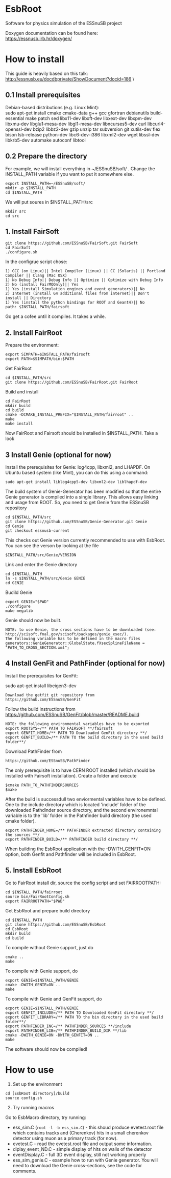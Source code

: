 # EsbRoot
Software for physics simulation of the ESSnuSB project

Doxygen documentation can be found here: \
https://essnusb.irb.hr/doxygen/

# How to install
This guide is heavily based on this talk: \
http://essnusb.eu/docdbprivate/ShowDocument?docid=186 \

## 0.1 Install prerequisites
Debian-based distributions (e.g. Linux Mint): \
sudo apt-get install cmake cmake-data g++ gcc gfortran debianutils build-essential make patch sed libx11-dev libxft-dev libxext-dev libxpm-dev libxmu-dev libglu1-mesa-dev libgl1-mesa-dev libncurses5-dev curl libcurl4-openssl-dev bzip2 libbz2-dev gzip unzip tar subversion git xutils-dev flex bison lsb-release python-dev libc6-dev-i386 libxml2-dev wget libssl-dev libkrb5-dev automake autoconf libtool

## 0.2 Prepare the directory
For example, we will install everything in ~/ESSnuSB/soft/ . Change the INSTALL_PATH variable if you want to put it somewhere else.
```
export INSTALL_PATH=~/ESSnuSB/soft/
mkdir -p $INSTALL_PATH
cd $INSTALL_PATH
```
We will put soures in $INSTALL_PATH/src
```
mkdir src
cd src
```
## 1. Install FairSoft
``` 
git clone https://github.com/ESSnuSB/FairSoft.git FairSoft
cd FairSoft
./configure.sh
```
In the configrue script chose:
```
1) GCC (on Linux)|| Intel Compiler (Linux) || CC (Solaris) || Portland Compiler || Clang (Mac OSX)
1) No Debug Info|| Debug Info || Optimize || Optimize with Debug Info
2) No (install FairMQOnly)|| Yes
1) Yes (install Simulation engines and event generators)|| No
2) Internet (install G4 additional files from internet)|| Don't install || Directory
1) Yes (install the python bindings for ROOT and Geant4)|| No
path: $INSTALL_PATH/fairsoft
```
Go get a cofee until it compiles. It takes a while.

## 2. Install FairRoot
Prepare the environment:
```
export SIMPATH=$INSTALL_PATH/fairsoft
export PATH=$SIMPATH/bin:$PATH
```
Get FairRoot
```
cd $INSTALL_PATH/src
git clone https://github.com/ESSnuSB/FairRoot.git FairRoot
```
Build and install
```
cd FairRoot
mkdir build
cd build
cmake -DCMAKE_INSTALL_PREFIX="$INSTALL_PATH/fairroot" ..
make
make install
```
Now FairRoot and Fairsoft should be installed in $INSTALL_PATH. Take a look

## 3 Install Genie (optional for now)
Install the prerequisites for Genie: log4cpp, libxml2, and LHAPDF. On Ubuntu based system (like Mint), you can do this using a command:
```
sudo apt-get install liblog4cpp5-dev libxml2-dev liblhapdf-dev
```

The build system of Genie-Generator has been modified so that the entire Genie generator is compiled into a single library. This allows easy linking and usage from ROOT. So, you need to get Genie from the ESSnuSB repository
```
cd $INSTALL_PATH/src
git clone https://github.com/ESSnuSB/Genie-Generator.git Genie
cd Genie
git checkout essnusb-current
```
This checks out Genie version currently recommended to use with EsbRoot. You can see the verson by looking at the file
```
$INSTALL_PATH/src/Genie/VERSION
```

Link and enter the Genie directory 
```
cd $INSTALL_PATH
ln -s $INSTALL_PATH/src/Genie GENIE
cd GENIE
```

Budild Genie
```
export GENIE="$PWD"
./configure
make megalib
```
Genie should now be built.

```
NOTE: to use Genie, the cross sections have to be downloaded (see: http://scisoft.fnal.gov/scisoft/packages/genie_xsec/).
The following variable has to be defined in the macro files 
generators::GenieGenerator::GlobalState.fXsecSplineFileName = "PATH_TO_CROSS_SECTION.xml"; 
```

## 4 Install GenFit and PathFinder (optional for now)

Install the prerequisites for GenFit:

sudo apt-get install libeigen3-dev
```
Download the getfit git repository from 
https://github.com/ESSnuSB/GenFit
```
Follow the build instructions from 
https://github.com/ESSnuSB/GenFit/blob/master/README.build

```
NOTE: the following environmental variables have to be exported
export ROOTSYS=/** PATH TO FAIRSOFT **/fairsoft
export GENFIT_HOME=/** PATH TO Downloaded GenFit directory **/
export GENFIT_BUILD=/** PATH TO the build directory in the used build folder**/
```

Download PathFinder from 
```
https://github.com/ESSnuSB/PathFinder
```

The only prerequisite is to have CERN ROOT installed (which should be installed with Fairsoft installation).
Create a folder and execute 
```
$cmake PATH_TO_PATHFINDERSOURCES
$make
```
After the build is successdull two enviormental variables have to be defined.
One to the include directory which is located 'include' folder of the downloaded Pathdinder source 
directory, and the second environemntal variable is to the 'lib' folder in the Pathfinder build directory (the used cmake folder).
```
export PATHFINDER_HOME=/** PATHFINDER extracted directory containing the sources **/
export PATHFINDER_BUILD=/** PATHFINDER build directory **/
```
When building the EsbRoot application with the -DWITH_GENFIT=ON option, both 
Genfit and Pathfinder will be included in EsbRoot.

## 5. Install EsbRoot
Go to FairRoot install dir, source the config script and set FAIRROOTPATH:
```
cd $INSTALL_PATH/fairroot
source bin/FairRootConfig.sh
export FAIRROOTPATH="$PWD"
```
Get EsbRoot and prepare build directory
```
cd $INSTALL_PATH
git clone https://github.com/ESSnuSB/EsbRoot
cd EsbRoot
mkdir build
cd build
```
To compile without Genie support, just do
```
cmake ..
make
```

To compile with Genie support, do
```
export GENIE=$INSTALL_PATH/GENIE
cmake -DWITH_GENIE=ON ..
make
```
To compile with Genie and GenFit support, do
```
export GENIE=$INSTALL_PATH/GENIE
export GENFIT_INCLUDE=/** PATH TO Downloaded GenFit directory **/
export GENFIT_LIBRARY=/** PATH TO the bin directory in the used build folder**/
export PATHFINDER_INC=/** PATHFINDER_SOURCES **/include
export PATHFINDER_LIB=/** PATHFINDER_BUILD_DIR **/lib
cmake -DWITH_GENIE=ON -DWITH_GENFIT=ON ..
make
```

The software should now be compiled!

# How to use
1. Set up the environment
```
cd [EsbRoot directory]/build
source config.sh
```

2. Try running macros

Go to EsbMacro directory, try running:
- ess_sim.C (```root -l -b ess_sim.C```) - this shoud produce evetest.root file which contains tracks and (Cherenkov) hits in a small cherenkov detector using muon as a primary track (for now).
- evetest.C - read the evetest.root file and output some information.
- diplay_event_ND.C - simple display of hits on walls of the detector
- eventDisplay.C - full 3D event display, still not working properly
- ess_sim_genie.C - example how to run with Genie generator. You will need to download the Genie cross-sections, see the code for comments.

